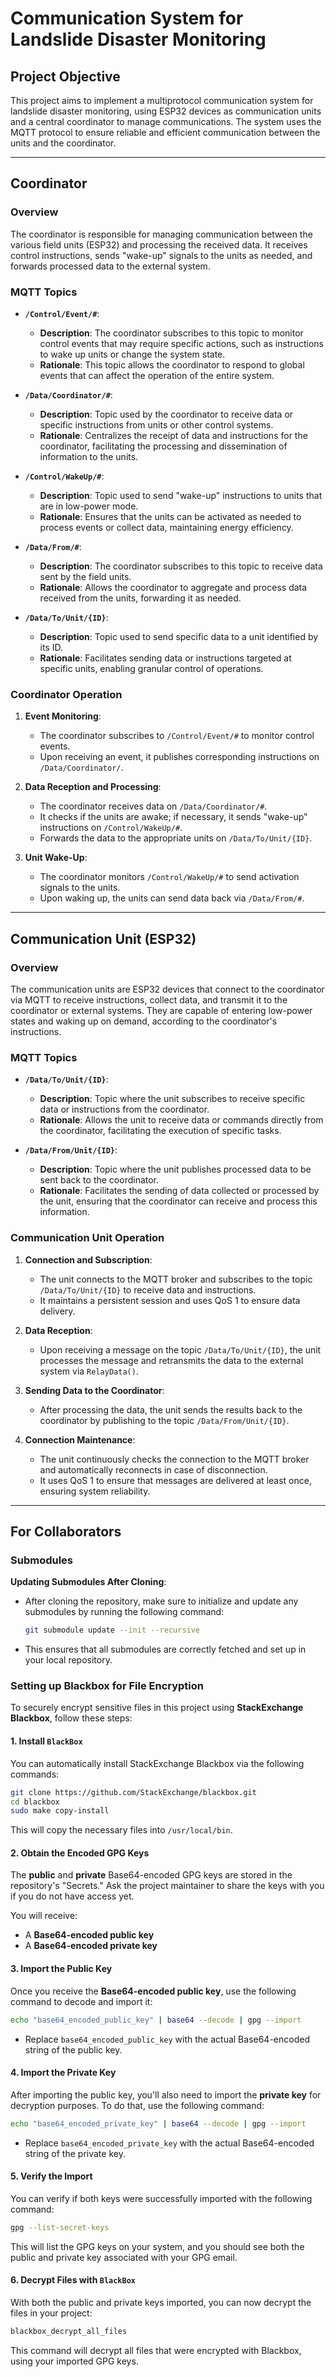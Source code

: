 # Communication System for Landslide Disaster Monitoring

## Project Objective

This project aims to implement a multiprotocol communication system for landslide disaster monitoring, using ESP32 devices as communication units and a central coordinator to manage communications. The system uses the MQTT protocol to ensure reliable and efficient communication between the units and the coordinator.

---

## Coordinator

### Overview

The coordinator is responsible for managing communication between the various field units (ESP32) and processing the received data. It receives control instructions, sends "wake-up" signals to the units as needed, and forwards processed data to the external system.

### MQTT Topics

- **`/Control/Event/#`**: 
  - **Description**: The coordinator subscribes to this topic to monitor control events that may require specific actions, such as instructions to wake up units or change the system state.
  - **Rationale**: This topic allows the coordinator to respond to global events that can affect the operation of the entire system.

- **`/Data/Coordinator/#`**:
  - **Description**: Topic used by the coordinator to receive data or specific instructions from units or other control systems.
  - **Rationale**: Centralizes the receipt of data and instructions for the coordinator, facilitating the processing and dissemination of information to the units.

- **`/Control/WakeUp/#`**:
  - **Description**: Topic used to send "wake-up" instructions to units that are in low-power mode.
  - **Rationale**: Ensures that the units can be activated as needed to process events or collect data, maintaining energy efficiency.

- **`/Data/From/#`**:
  - **Description**: The coordinator subscribes to this topic to receive data sent by the field units.
  - **Rationale**: Allows the coordinator to aggregate and process data received from the units, forwarding it as needed.

- **`/Data/To/Unit/{ID}`**:
  - **Description**: Topic used to send specific data to a unit identified by its ID.
  - **Rationale**: Facilitates sending data or instructions targeted at specific units, enabling granular control of operations.

### Coordinator Operation

1. **Event Monitoring**:
   - The coordinator subscribes to `/Control/Event/#` to monitor control events.
   - Upon receiving an event, it publishes corresponding instructions on `/Data/Coordinator/`.

2. **Data Reception and Processing**:
   - The coordinator receives data on `/Data/Coordinator/#`.
   - It checks if the units are awake; if necessary, it sends "wake-up" instructions on `/Control/WakeUp/#`.
   - Forwards the data to the appropriate units on `/Data/To/Unit/{ID}`.

3. **Unit Wake-Up**:
   - The coordinator monitors `/Control/WakeUp/#` to send activation signals to the units.
   - Upon waking up, the units can send data back via `/Data/From/#`.

---

## Communication Unit (ESP32)

### Overview

The communication units are ESP32 devices that connect to the coordinator via MQTT to receive instructions, collect data, and transmit it to the coordinator or external systems. They are capable of entering low-power states and waking up on demand, according to the coordinator's instructions.

### MQTT Topics

- **`/Data/To/Unit/{ID}`**:
  - **Description**: Topic where the unit subscribes to receive specific data or instructions from the coordinator.
  - **Rationale**: Allows the unit to receive data or commands directly from the coordinator, facilitating the execution of specific tasks.

- **`/Data/From/Unit/{ID}`**:
  - **Description**: Topic where the unit publishes processed data to be sent back to the coordinator.
  - **Rationale**: Facilitates the sending of data collected or processed by the unit, ensuring that the coordinator can receive and process this information.

### Communication Unit Operation

1. **Connection and Subscription**:
   - The unit connects to the MQTT broker and subscribes to the topic `/Data/To/Unit/{ID}` to receive data and instructions.
   - It maintains a persistent session and uses QoS 1 to ensure data delivery.

2. **Data Reception**:
   - Upon receiving a message on the topic `/Data/To/Unit/{ID}`, the unit processes the message and retransmits the data to the external system via `RelayData()`.

3. **Sending Data to the Coordinator**:
   - After processing the data, the unit sends the results back to the coordinator by publishing to the topic `/Data/From/Unit/{ID}`.

4. **Connection Maintenance**:
   - The unit continuously checks the connection to the MQTT broker and automatically reconnects in case of disconnection.
   - It uses QoS 1 to ensure that messages are delivered at least once, ensuring system reliability.

---

## For Collaborators

### Submodules

**Updating Submodules After Cloning**:
   - After cloning the repository, make sure to initialize and update any submodules by running the following command:
     ```bash
     git submodule update --init --recursive
     ```
   - This ensures that all submodules are correctly fetched and set up in your local repository.

### Setting up Blackbox for File Encryption

To securely encrypt sensitive files in this project using **StackExchange Blackbox**, follow these steps:

#### 1. Install `BlackBox`
You can automatically install StackExchange Blackbox via the following commands:

```bash
git clone https://github.com/StackExchange/blackbox.git
cd blackbox
sudo make copy-install
```
This will copy the necessary files into `/usr/local/bin`.

#### 2. Obtain the Encoded GPG Keys
The **public** and **private** Base64-encoded GPG keys are stored in the repository's "Secrets." 
Ask the project maintainer to share the keys with you if you do not have access yet.

You will receive:
- A **Base64-encoded public key**
- A **Base64-encoded private key**

#### 3. Import the Public Key
Once you receive the **Base64-encoded public key**, use the following command to decode and import it:

```bash
echo "base64_encoded_public_key" | base64 --decode | gpg --import
```

- Replace `base64_encoded_public_key` with the actual Base64-encoded string of the public key.

#### 4. Import the Private Key
After importing the public key, you'll also need to import the **private key** for decryption purposes. To do that, use the following command:

```bash
echo "base64_encoded_private_key" | base64 --decode | gpg --import
```

- Replace `base64_encoded_private_key` with the actual Base64-encoded string of the private key.

#### 5. Verify the Import
You can verify if both keys were successfully imported with the following command:

```bash
gpg --list-secret-keys
```

This will list the GPG keys on your system, and you should see both the public and private key associated with your GPG email.

#### 6. Decrypt Files with `BlackBox`
With both the public and private keys imported, you can now decrypt the files in your project:

```bash
blackbox_decrypt_all_files
```

This command will decrypt all files that were encrypted with Blackbox, using your imported GPG keys.